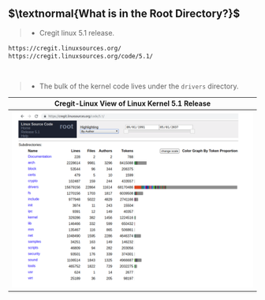 ## $\textnormal{What is in the Root Directory?}$

> - Cregit linux 5.1 release.

```plaintext
https://cregit.linuxsources.org/
https://cregit.linuxsources.org/code/5.1/
```

<br />

> - The bulk of the kernel code lives under the `drivers` directory.

| Cregit-Linux View of Linux Kernel 5.1 Release |
| --------------------------------------------- |
| ![linux-kernel-5-1](./images/02-linux-5-1-release.png) |

